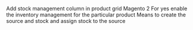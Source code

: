 Add stock management column in product grid Magento 2
For yes enable the inventory management for the particular product
Means to create the source and stock and assign stock to the source
